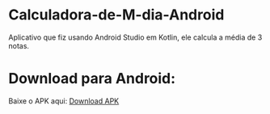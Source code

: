 # Calculadora-de-M-dia-Android
Aplicativo que fiz usando Android Studio em Kotlin,
ele calcula a média de 3 notas.

# Download para Android:

Baixe o APK aqui: [Download APK](release/medias.apk)
